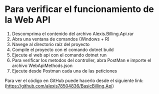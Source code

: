 # Para verificar el funcionamiento de la Web API

1. Descomprima el contenido del archivo Alexis.Billing.Api.rar
2. Abra una ventana de comandos (Windows + R)
3. Navege al directorio raíz del proyecto
4. Compile el proyecto con el comando dotnet build
5. Ejecute el web api con el comando dotnet run
6. Para verificar los metodos del controller, abra PostMan e importe el archivo WebApiMethods.json
7. Ejecute desde Postman cada una de las peticiones

Para ver el código en GitHub puede hacerlo desde el siguiente link:
(https://github.com/alexis78504836/BasicBilling.Api)